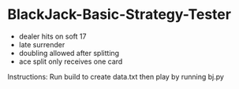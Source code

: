 # BlackJack-Basic-Strategy-Tester

* dealer hits on soft 17
* late surrender
* doubling allowed after splitting 
* ace split only receives one card

Instructions:
  Run build to create data.txt then play by running bj.py
